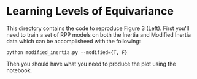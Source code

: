 # Learning Levels of Equivariance

This directory contains the code to reproduce Figure 3 (Left). First you'll need to train a set of RPP models on both the Inertia and Modified Inertia data which can be accomplisheed with the following:
```{bash}
python modified_inertia.py --modified={T, F}
```

Then you should have what you need to produce the plot using the notebook.